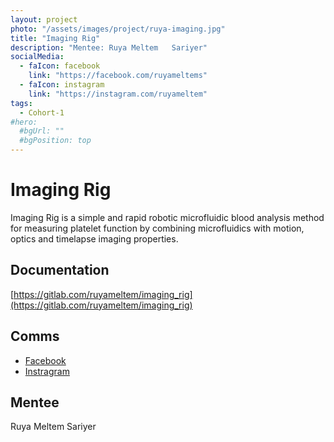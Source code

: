 ```yaml
---
layout: project
photo: "/assets/images/project/ruya-imaging.jpg"
title: "Imaging Rig"
description: "Mentee: Ruya Meltem	Sariyer"
socialMedia:
  - faIcon: facebook
    link: "https://facebook.com/ruyameltems"
  - faIcon: instagram
    link: "https://instagram.com/ruyameltem"
tags:
  - Cohort-1
#hero:
  #bgUrl: ""
  #bgPosition: top
---
```


# Imaging Rig

Imaging Rig is a simple and rapid robotic microfluidic blood analysis method for measuring platelet function by combining microfluidics with motion, optics and timelapse imaging properties.

## Documentation

[https://gitlab.com/ruyameltem/imaging_rig](https://gitlab.com/ruyameltem/imaging_rig)

## Comms

- [Facebook](https://instagram.com/ruyameltems)
- [Instragram](https://instagram.com/ruyameltem)

## Mentee
Ruya Meltem	Sariyer
